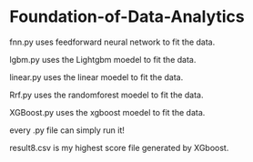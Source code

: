 # Foundation-of-Data-Analytics
fnn.py uses feedforward neural network to fit the data.

lgbm.py uses the Lightgbm moedel to fit the data.

linear.py uses the linear moedel to fit the data.

Rrf.py uses the randomforest moedel to fit the data.

XGBoost.py uses the xgboost moedel to fit the data.

every .py file can simply run it!

result8.csv is my highest score file generated by XGboost.
